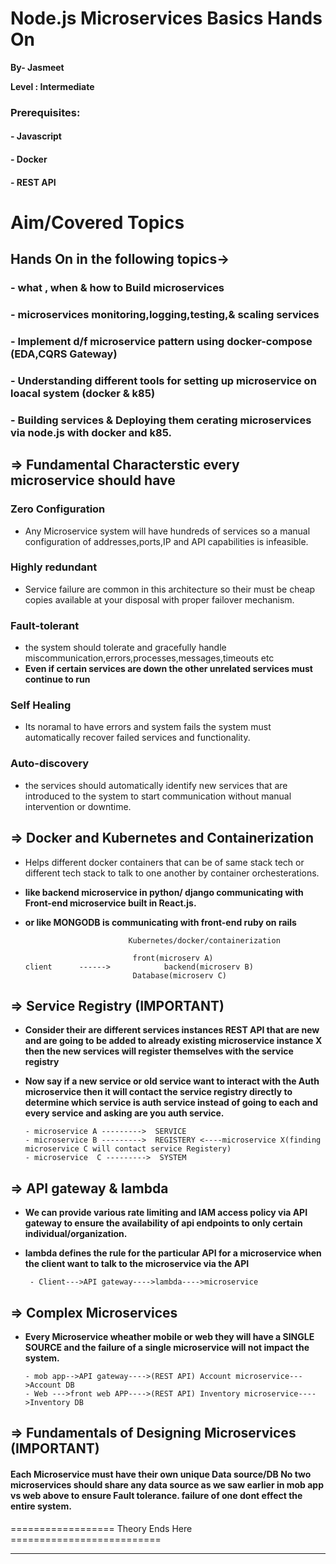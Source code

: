# Node.js Microservices Basics Hands On

****By- Jasmeet****

****Level : Intermediate****

### Prerequisites:

#### - Javascript
#### - Docker
#### - REST API

# Aim/Covered Topics

## Hands On in the following topics->

### - what , when & how to Build microservices
### - microservices monitoring,logging,testing,& scaling services
### - Implement d/f microservice pattern using docker-compose (EDA,CQRS Gateway)
### - Understanding different tools for setting up microservice on loacal system (docker & k85)
### - Building services & Deploying them cerating microservices via node.js with docker and k85.

## => Fundamental Characterstic every microservice should have

### Zero Configuration
- Any Microservice system will have hundreds of services so a manual configuration of addresses,ports,IP and API capabilities is infeasible.

### Highly redundant

- Service failure are common in this architecture so their must be cheap copies available at your disposal with proper failover mechanism.

### Fault-tolerant

- the system should tolerate and gracefully handle miscommunication,errors,processes,messages,timeouts etc
- ****Even if certain services are down the other unrelated services must continue to run****

### Self Healing
- Its noramal to have errors and system fails the system must automatically recover failed services and functionality.

### Auto-discovery
- the services should automatically identify new services that are introduced to the system to start communication without manual intervention or downtime.

## => Docker and Kubernetes and Containerization

- Helps different docker containers that can be of same stack tech or different tech stack to talk to one another by container orchesterations.

- ****like backend microservice in python/ django communicating with Front-end microservice built in React.js.****

- ****or like MONGODB is communicating with front-end ruby on rails****

                             Kubernetes/docker/containerization

                              front(microserv A)
      client      ------>            backend(microserv B)
                              Database(microserv C)

## => Service Registry (IMPORTANT)

- ****Consider their are different services instances REST API that are new and are going to be added to already existing microservice instance X then the new services will register themselves with the service registry****

- ****Now say if a new service or old service want to interact with the Auth microservice then it will contact the service registry directly to determine which service is auth service instead of going to each and every service and asking are you auth service.****

      - microservice A --------->  SERVICE
      - microservice B --------->  REGISTERY <----microservice X(finding microservice C will contact service Registery)
      - microservice  C --------->  SYSTEM

## => API gateway & lambda

- ****We can provide various rate limiting and IAM access policy via API gateway to ensure the availability of api endpoints to only certain individual/organization.****

- ****lambda defines the rule for the particular API for a microservice when the client want to talk to the microservice via the API****

       - Client--->API gateway---->lambda---->microservice

## => Complex Microservices

- ****Every Microservice wheather mobile or web they will have a SINGLE SOURCE  and the failure of a single microservice will not impact the system.****

      - mob app-->API gateway---->(REST API) Account microservice--->Account DB
      - Web --->front web APP---->(REST API) Inventory microservice---->Inventory DB

## => Fundamentals of Designing Microservices (IMPORTANT)

####  Each Microservice must have their own unique Data source/DB No two microservices should share any data source as we saw earlier in mob app vs web above to ensure Fault tolerance. failure of one dont effect the entire system.

================== Theory Ends Here ==========================
***
